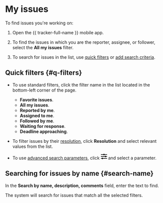 # My issues

To find issues you're working on:

1. Open the {{ tracker-full-name }} mobile app.

1. To find the issues in which you are the reporter, assignee, or follower, select the **All my issues** filter.

1. To search for issues in the list, use [quick filters](#q-filters) or [add search criteria](default-filters.md#add-condition).

## Quick filters {#q-filters}

* To use standard filters, click the filter name in the list located in the bottom-left corner of the page.
   * **Favorite issues**.
   * **All my issues**.
   * **Reported by me**.
   * **Assigned to me**.
   * **Followed by me**.
   * **Waiting for response**.
   * **Deadline approaching**.

* To filter issues by their [resolution](../manager/create-resolution.md), click **Resolution** and select relevant values from the list.

* To use [advanced search parameters](./default-filters.md#add-condition), click ![](../../_assets/tracker/svg/gantt-settings-button.svg) and select a parameter.

## Searching for issues by name {#search-name}

In the **Search by name, description, comments** field, enter the text to find.

The system will search for issues that match all the selected filters.